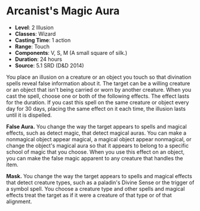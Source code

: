 # Arcanist's Magic Aura

- **Level**: 2 Illusion
- **Classes**: Wizard
- **Casting Time**: 1 action
- **Range**: Touch
- **Components**: V, S, M (A small square of silk.)
- **Duration**: 24 hours
- **Source**: 5.1 SRD (D&D 2014)

You place an illusion on a creature or an object you touch so that divination spells reveal false information about it. The target can be a willing creature or an object that isn't being carried or worn by another creature. When you cast the spell, choose one or both of the following effects. The effect lasts for the duration. If you cast this spell on the same creature or object every day for 30 days, placing the same effect on it each time, the illusion lasts until it is dispelled.

**False Aura.** You change the way the target appears to spells and magical effects, such as detect magic, that detect magical auras. You can make a nonmagical object appear magical, a magical object appear nonmagical, or change the object's magical aura so that it appears to belong to a specific school of magic that you choose. When you use this effect on an object, you can make the false magic apparent to any creature that handles the item.

**Mask.** You change the way the target appears to spells and magical effects that detect creature types, such as a paladin's Divine Sense or the trigger of a symbol spell. You choose a creature type and other spells and magical effects treat the target as if it were a creature of that type or of that alignment.

